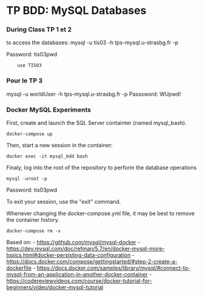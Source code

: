 # TP BDD: MySQL Databases

### During Class TP 1 et 2
to access the databases:
mysql -u tis03 -h tps-mysql.u-strasbg.fr -p

Password: tis03pwd

```(sql)
    use TIS03
```

### Pour le TP 3
mysql -u worldUser -h tps-mysql.u-strasbg.fr -p
Passsword: WUpwd!


### Docker MySQL Experiments
First, create and launch the SQL Server containter (named mysql\_bash).
```(bash)
docker-compose up
```
Then, start a new session in the container:
```(bash)
docker exec -it mysql_bdd bash
```
Finaly, log into the root of the repository to perform the database operations
```(bash)
mysql -uroot -p
```
Password: tis03pwd

To exit your session, use the "exit" command.

Whenever changing the docker-compose.yml file, it may be best to remove the container history.

```(bash)
docker-compose rm -v
```

Based on: 
    - https://github.com/mysql/mysql-docker
    - https://dev.mysql.com/doc/refman/5.7/en/docker-mysql-more-topics.html#docker-persisting-data-configuration
    - https://docs.docker.com/compose/gettingstarted/#step-2-create-a-dockerfile
    - https://docs.docker.com/samples/library/mysql/#connect-to-mysql-from-an-application-in-another-docker-container
    - https://codereviewvideos.com/course/docker-tutorial-for-beginners/video/docker-mysql-tutorial


